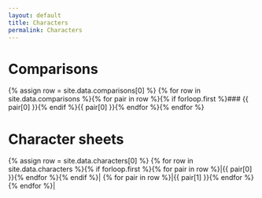 ```yaml
---
layout: default
title: Characters
permalink: Characters
---
```


# Comparisons

{% assign row = site.data.comparisons[0] %}
{% for row in site.data.comparisons %}{% for pair in row %}{% if forloop.first %}### {{ pair[0] }}{% endif %}{{ pair[0] }}{% endfor %}{% endfor %}

# Character sheets

{% assign row = site.data.characters[0] %}
{% for row in site.data.characters %}{% if forloop.first %}{% for pair in row %}|{{ pair[0] }}{% endfor %}{% endif %}|
{% for pair in row %}|{{ pair[1] }}{% endfor %}{% endfor %}|
